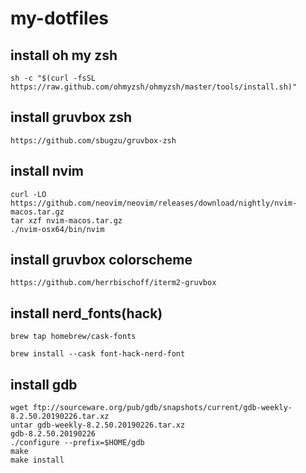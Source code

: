 # my-dotfiles

## install oh my zsh 
```
sh -c "$(curl -fsSL https://raw.github.com/ohmyzsh/ohmyzsh/master/tools/install.sh)"
```

## install gruvbox zsh

```
https://github.com/sbugzu/gruvbox-zsh
```

## install nvim 
```
curl -LO https://github.com/neovim/neovim/releases/download/nightly/nvim-macos.tar.gz
tar xzf nvim-macos.tar.gz
./nvim-osx64/bin/nvim
```

## install gruvbox colorscheme
```
https://github.com/herrbischoff/iterm2-gruvbox
```
## install nerd_fonts(hack)

```
brew tap homebrew/cask-fonts

brew install --cask font-hack-nerd-font
```

## install gdb

```
wget ftp://sourceware.org/pub/gdb/snapshots/current/gdb-weekly-8.2.50.20190226.tar.xz
untar gdb-weekly-8.2.50.20190226.tar.xz
gdb-8.2.50.20190226
./configure --prefix=$HOME/gdb
make
make install
```
